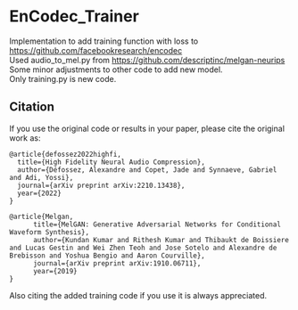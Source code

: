 # EnCodec_Trainer

Implementation to add training function with loss to https://github.com/facebookresearch/encodec \
Used audio_to_mel.py from https://github.com/descriptinc/melgan-neurips \
Some minor adjustments to other code to add new model. \
Only training.py is new code.

## Citation
If you use the original code or results in your paper, please cite the original work as:
```
@article{defossez2022highfi,
  title={High Fidelity Neural Audio Compression},
  author={Défossez, Alexandre and Copet, Jade and Synnaeve, Gabriel and Adi, Yossi},
  journal={arXiv preprint arXiv:2210.13438},
  year={2022}
}

@article{Melgan,
      title={MelGAN: Generative Adversarial Networks for Conditional Waveform Synthesis}, 
      author={Kundan Kumar and Rithesh Kumar and Thibaukt de Boissiere and Lucas Gestin and Wei Zhen Teoh and Jose Sotelo and Alexandre de Brebisson and Yoshua Bengio and Aaron Courville},
      journal={arXiv preprint arXiv:1910.06711},
      year={2019}
}
```

Also citing the added training code if you use it is always appreciated.
